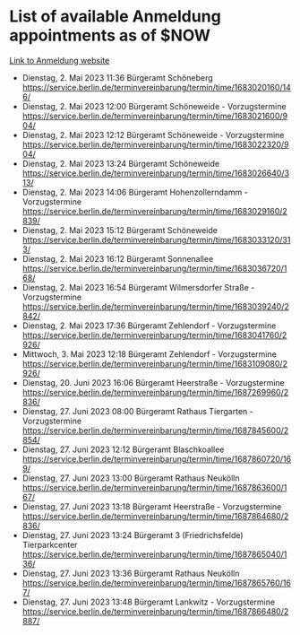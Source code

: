# List of available Anmeldung appointments as of $NOW
[Link to Anmeldung website](https://service.berlin.de/terminvereinbarung/termin/tag.php?termin=1&anliegen[]=120686&dienstleisterlist=122210,122217,327316,122219,327312,122227,327314,122231,327346,122243,327348,122254,122252,329742,122260,329745,122262,329748,122271,327278,122273,327274,122277,327276,330436,122280,327294,122282,327290,122284,327292,122291,327270,122285,327266,122286,327264,122296,327268,150230,329760,122297,327286,122294,327284,122312,329763,122314,329775,122304,327330,122311,327334,122309,327332,317869,122281,327352,122279,329772,122283,122276,327324,122274,327326,122267,329766,122246,327318,122251,327320,122257,327322,122208,327298,122226,327300&herkunft=http%3A%2F%2Fservice.berlin.de%2Fdienstleistung%2F120686%2F)
- Dienstag, 2. Mai 2023 11:36 Bürgeramt Schöneberg https://service.berlin.de/terminvereinbarung/termin/time/1683020160/146/
- Dienstag, 2. Mai 2023 12:00 Bürgeramt Schöneweide - Vorzugstermine https://service.berlin.de/terminvereinbarung/termin/time/1683021600/904/
- Dienstag, 2. Mai 2023 12:12 Bürgeramt Schöneweide - Vorzugstermine https://service.berlin.de/terminvereinbarung/termin/time/1683022320/904/
- Dienstag, 2. Mai 2023 13:24 Bürgeramt Schöneweide https://service.berlin.de/terminvereinbarung/termin/time/1683026640/313/
- Dienstag, 2. Mai 2023 14:06 Bürgeramt Hohenzollerndamm - Vorzugstermine https://service.berlin.de/terminvereinbarung/termin/time/1683029160/2839/
- Dienstag, 2. Mai 2023 15:12 Bürgeramt Schöneweide https://service.berlin.de/terminvereinbarung/termin/time/1683033120/313/
- Dienstag, 2. Mai 2023 16:12 Bürgeramt Sonnenallee https://service.berlin.de/terminvereinbarung/termin/time/1683036720/168/
- Dienstag, 2. Mai 2023 16:54 Bürgeramt Wilmersdorfer Straße - Vorzugstermine https://service.berlin.de/terminvereinbarung/termin/time/1683039240/2842/
- Dienstag, 2. Mai 2023 17:36 Bürgeramt Zehlendorf - Vorzugstermine https://service.berlin.de/terminvereinbarung/termin/time/1683041760/2926/
- Mittwoch, 3. Mai 2023 12:18 Bürgeramt Zehlendorf - Vorzugstermine https://service.berlin.de/terminvereinbarung/termin/time/1683109080/2926/
- Dienstag, 20. Juni 2023 16:06 Bürgeramt Heerstraße - Vorzugstermine https://service.berlin.de/terminvereinbarung/termin/time/1687269960/2836/
- Dienstag, 27. Juni 2023 08:00 Bürgeramt Rathaus Tiergarten - Vorzugstermine https://service.berlin.de/terminvereinbarung/termin/time/1687845600/2854/
- Dienstag, 27. Juni 2023 12:12 Bürgeramt Blaschkoallee https://service.berlin.de/terminvereinbarung/termin/time/1687860720/169/
- Dienstag, 27. Juni 2023 13:00 Bürgeramt Rathaus Neukölln https://service.berlin.de/terminvereinbarung/termin/time/1687863600/167/
- Dienstag, 27. Juni 2023 13:18 Bürgeramt Heerstraße - Vorzugstermine https://service.berlin.de/terminvereinbarung/termin/time/1687864680/2836/
- Dienstag, 27. Juni 2023 13:24 Bürgeramt 3 (Friedrichsfelde) Tierparkcenter https://service.berlin.de/terminvereinbarung/termin/time/1687865040/136/
- Dienstag, 27. Juni 2023 13:36 Bürgeramt Rathaus Neukölln https://service.berlin.de/terminvereinbarung/termin/time/1687865760/167/
- Dienstag, 27. Juni 2023 13:48 Bürgeramt Lankwitz - Vorzugstermine https://service.berlin.de/terminvereinbarung/termin/time/1687866480/2887/

